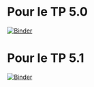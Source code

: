 # Pour le TP 5.0

[![Binder](https://mybinder.org/badge_logo.svg)](https://mybinder.org/v2/gh/NSI-LL/nsi/TP-5.0?labpath=tp_rappels.ipynb)

# Pour le TP 5.1

[![Binder](https://mybinder.org/badge_logo.svg)](https://mybinder.org/v2/gh/NSI-LL/nsi/TP-5.0?labpath=prog_fonctionnelle.ipynb)

